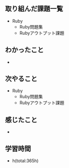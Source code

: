 ## 取り組んだ課題一覧
- Ruby
  - Ruby問題集
  - Rubyアウトプット課題

## わかったこと
- 
 
## 次やること
- Ruby
  - Ruby問題集
  - Rubyアウトプット課題

## 感じたこと
- 

## 学習時間
- h(total:365h)
